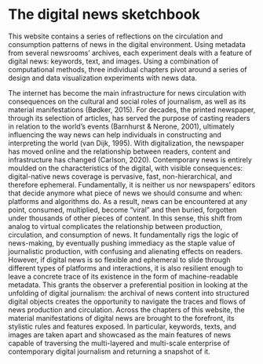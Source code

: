 # The digital news sketchbook

This website contains a series of reflections on the circulation and consumption patterns of news in the digital environment. Using metadata from several newsrooms’ archives, each experiment deals with a feature of digital news: keywords, text, and images. Using a combination of computational methods, three individual chapters pivot around a series of design and data visualization experiments with news data.

The internet has become the main infrastructure for news circulation with consequences on the cultural and social roles of journalism, as well as its material manifestations (Bødker, 2015). For decades, the printed newspaper, through its selection of articles, has served the purpose of casting readers in relation to the world’s events (Barnhurst & Nerone, 2001), ultimately influencing the way news can help individuals in constructing and interpreting the world (van Dijk, 1995). With digitalization, the newspaper has moved online and the relationship between readers, content and infrastructure has changed (Carlson, 2020). Contemporary news is entirely moulded on the characteristics of the digital, with visible consequences: digital-native news coverage is pervasive, fast, non-hierarchical, and therefore ephemeral. Fundamentally, it is neither us nor newspapers’ editors that decide anymore what piece of news we should consume and when: platforms and algorithms do. As a result, news can be encountered at any point, consumed, multiplied, become “viral” and then buried, forgotten under thousands of other pieces of content. In this sense, this shift from analog to virtual complicates the relationship between production, circulation, and consumption of news. It fundamentally rigs the logic of news-making, by eventually pushing immediacy as the staple value of journalistic production, with confusing and alienating effects on readers. However, if digital news is so flexible and ephemeral to slide through different types of platforms and interactions, it is also resilient enough to leave a concrete trace of its existence in the form of machine-readable metadata. This grants the observer a preferential position in looking at the unfolding of digital journalism: the archival of news content into structured digital objects creates the opportunity to navigate the traces and flows of news production and circulation. Across the chapters of this website, the material manifestations of digital news are brought to the forefront, its stylistic rules and features exposed. In particular, keywords, texts, and images are taken apart and showcased as the main features of news capable of traversing the multi-layered and multi-scale enterprise of contemporary digital journalism and returning a snapshot of it.
